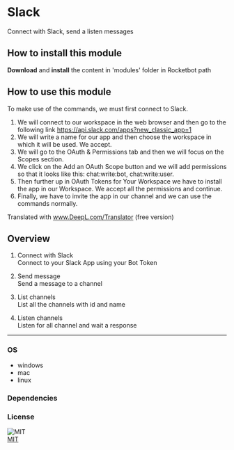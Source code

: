 



# Slack
  
Connect with Slack, send a listen messages  

## How to install this module
  
__Download__ and __install__ the content in 'modules' folder in Rocketbot path
## How to use this module
  
To make use of the commands, we must first connect to Slack. 
1. We will connect to our workspace in the web browser and then go to the following link https://api.slack.com/apps?new_classic_app=1
2. We will write a name for our app and then choose the workspace in which it will be used. We accept.
3. We will go to the OAuth & Permissions tab and then we will focus on the Scopes section.
4. We click on the Add an OAuth Scope button and we will add permissions so that it looks like this: chat:write:bot, chat:write:user.
5. Then further up in OAuth Tokens for Your Workspace we have to install the app in our Workspace. We accept all the permissions and continue.
6. Finally, we have to invite the app in our channel and we can use the commands normally.


Translated with www.DeepL.com/Translator (free version)
## Overview


1. Connect with Slack  
Connect to your Slack App using your Bot Token

2. Send message  
Send a message to a channel

3. List channels  
List all the channels with id and name

4. Listen channels  
Listen for all channel and wait a response

----
### OS

- windows
- mac
- linux

### Dependencies

### License
  
![MIT](https://camo.githubusercontent.com/107590fac8cbd65071396bb4d04040f76cde5bde/687474703a2f2f696d672e736869656c64732e696f2f3a6c6963656e73652d6d69742d626c75652e7376673f7374796c653d666c61742d737175617265)  
[MIT](http://opensource.org/licenses/mit-license.ph)